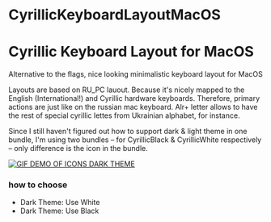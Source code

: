 # CyrillicKeyboardLayoutMacOS


# Cyrillic Keyboard Layout for MacOS
Alternative to the flags, nice looking minimalistic keyboard layout for MacOS

Layouts are based on RU_PC lauout. Because it's nicely mapped to the English (International!) and Cyrillic hardware keyboards. Therefore, primary actions are just like on the russian mac keyboard. Alr+ letter allows to have the rest of special cyrillic lettes from Ukrainian alphabet, for instance.

Since I still haven't figured out how to support dark & light theme in one bundle, I'm using two bundles – for CyrillicBlack & CyrillicWhite respectively – only difference is the icon in the bundle.

[![GIF DEMO OF ICONS DARK THEME](http://img.youtube.com/vi/RGSIQ5LoKuU/0.jpg)](https://j.gifs.com/r8NY2E.gif)


### how to choose

- Dark Theme: Use White
- Dark Theme: Use Black